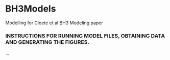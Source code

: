 # BH3Models
Modelling for Cloete et al BH3 Modeling paper

### INSTRUCTIONS FOR RUNNING MODEL FILES, OBTAINING DATA AND GENERATING THE FIGURES. ### 
...
